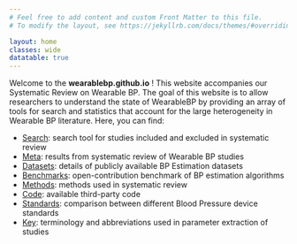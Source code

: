 ```yaml
---
# Feel free to add content and custom Front Matter to this file.
# To modify the layout, see https://jekyllrb.com/docs/themes/#overriding-theme-defaults

layout: home
classes: wide
datatable: true
---
```


Welcome to the <b>wearablebp.github.io</b> ! This website accompanies our Systematic Review on Wearable BP. The goal of this website is to allow researchers to understand the state of WearableBP by providing an array of tools for search and statistics that account for the large heterogeneity in Wearable BP literature. Here, you can find:

<ul>
	<li> <a href="{{site.baseurl}}/search/">Search</a>: search tool for studies included and excluded in systematic review </li>
	<li> <a href="{{site.baseurl}}/meta/">Meta</a>: results from systematic review of Wearable BP studies </li>
	<li> <a href="{{site.baseurl}}/datasets/">Datasets</a>: details of publicly available BP Estimation datasets </li>
	<li> <a href="{{site.baseurl}}/benchmarks/">Benchmarks</a>: open-contribution benchmark of BP estimation algorithms </li>
	<li> <a href="{{site.baseurl}}/methods/">Methods</a>: methods used in systematic review </li>
	<li> <a href="{{site.baseurl}}/code/">Code</a>: available third-party code </li>
	<li> <a href="{{site.baseurl}}/standards/">Standards</a>: comparison between different Blood Pressure device standards </li>
	<li> <a href="{{site.baseurl}}/key/">Key</a>: terminology and abbreviations used in parameter extraction of studies </li>
</ul>